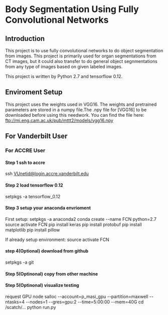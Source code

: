 # Body Segmentation Using Fully Convolutional Networks 

## Introduction
This project is to use fully convolutional networks to do object segmentation from images. This project is primarily used for organ segmentations from CT images, but it could also transfer to do general object segnmentations from any type of images based on given labeled images.</br>


This project is written by Python 2.7 and tensorflow 0.12.</br>

## Enviroment Setup
This project uses the weights used in VGG16. The weights and pretrained parameters are stored in a numpy file.The .npy file for [VGG16] to be downloaded before using this needwork. You can find the file here: ftp://mi.eng.cam.ac.uk/pub/mttt2/models/vgg16.npy




## For Vanderbilt User


### For ACCRE User


#### Step 1 ssh to accre

ssh VUnetid@login.accre.vanderbilt.edu

#### Step 2 load tensorflow 0.12
setpkgs -a tensorflow_0.12

#### Step 3 setup your anaconda envrioment
First setup:
setpkgs -a anaconda2
conda create --name FCN python=2.7
source activate FCN
pip install keras
pip install protobuf
pip install matplotlib
pip install pillow

If already setup environment:
source activate FCN


#### step 4(Optional) download from github
setpkgs -a git


#### Step 5(Optinonal) copy from other machine


#### Step 5(Optinonal) visualize testing 
request GPU node
salloc --account=p_masi_gpu  --partition=maxwell --ntasks=4 --nodes=1 --gres=gpu:2 --time=5:00:00 --mem=40G
cd /scatch/...
python run.py



